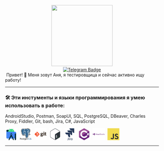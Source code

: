 <div id="header" align="center">
  <img src="https://media.giphy.com/media/NgurY1o4z080Jfoyzw/giphy.gif" width="200" height="200"/>
</div>
 <div id="badges" align="center">
  <a href="https://t.me/b0tanichka">
    <img src="https://img.shields.io/badge/Telegram-blue?style=plastic&logo=Telegram&logoColor=white" alt="Telegram Badge"/>
  </a>
</div>
 <img src="https://komarev.com/ghpvc/?username=Anyuu25&style=plastic&color=ff69b4" alt=""/>
Привет! 👋
Меня зовут Аня, я тестировщица и сейчас активно ищу работу!

  ---

### :hammer_and_wrench: Эти инстументы и языки программирования я умею использовать в работе:
 AndroidStudio, Postman, SoapUI, SQL, PostgreSQL, DBeaver, Charles Proxy, Fiddler, Git, bash, Jira, C#, JavaScript
 <div>
 <img src="https://github.com/devicons/devicon/blob/master/icons/androidstudio/androidstudio-original.svg" width="40" height="40"/>&nbsp;  
 <img src="https://github.com/devicons/devicon/blob/master/icons/postgresql/postgresql-original-wordmark.svg" width="40" height="40"/>&nbsp;
 <img src="https://github.com/devicons/devicon/blob/master/icons/git/git-original-wordmark.svg" width="40" height="40"/>&nbsp;
 <img src="https://github.com/devicons/devicon/blob/master/icons/bash/bash-original.svg" width="40" height="40"/>&nbsp;
 <img src="https://github.com/devicons/devicon/blob/master/icons/jira/jira-plain-wordmark.svg" width="40" height="40"/>&nbsp;
 <img src="https://github.com/devicons/devicon/blob/master/icons/csharp/csharp-original.svg" width="40" height="40"/>&nbsp;
 <img src="https://github.com/devicons/devicon/blob/master/icons/visualstudio/visualstudio-plain-wordmark.svg" width="40" height="40"/>&nbsp;
 <img src="https://github.com/devicons/devicon/blob/master/icons/javascript/javascript-original.svg" width="40" height="40"/>&nbsp;

  ---
<!--
**Anyuu25/Anyuu25** is a ✨ _special_ ✨ repository because its `README.md` (this file) appears on your GitHub profile.

Here are some ideas to get you started:

- 🔭 I’m currently working on ...
- 🌱 I’m currently learning ...
- 👯 I’m looking to collaborate on ...
- 🤔 I’m looking for help with ...
- 💬 Ask me about ...
- 📫 How to reach me: ...
- 😄 Pronouns: ...
- ⚡ Fun fact: ...
-->
